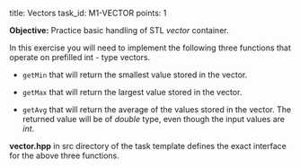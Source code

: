 title: Vectors
task_id: M1-VECTOR
points: 1

**Objective:** Practice basic handling of STL *vector* container.

In this exercise you will need to implement the following three functions that operate on prefilled int - type vectors.

  * `getMin` that will return the smallest value stored in the vector.

  * `getMax` that will return the largest value stored in the vector.

  * `getAvg` that will return the average of the values stored in the
    vector. The returned value will be of *double* type, even though
    the input values are *int*.

**vector.hpp** in src directory of the task template defines the exact interface for the above three functions.
